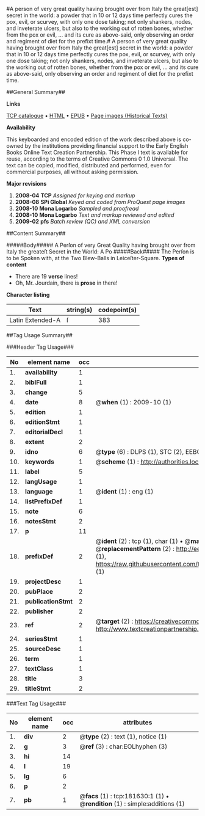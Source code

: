 #A person of very great quality having brought over from Italy the great[est] secret in the world: a powder that in 10 or 12 days time perfectly cures the pox, evil, or scurvey, with only one dose taking; not only shankers, nodes, and inveterate ulcers, but also to the working out of rotten bones, whether from the pox or evil, ... and its cure as above-said, only observing an order and regiment of diet for the prefixt time.#
A person of very great quality having brought over from Italy the great[est] secret in the world: a powder that in 10 or 12 days time perfectly cures the pox, evil, or scurvey, with only one dose taking; not only shankers, nodes, and inveterate ulcers, but also to the working out of rotten bones, whether from the pox or evil, ... and its cure as above-said, only observing an order and regiment of diet for the prefixt time.

##General Summary##

**Links**

[TCP catalogue](http://www.ota.ox.ac.uk/tcp/)  • 
[HTML](http://tei.it.ox.ac.uk/tcp/Texts-HTML/free/B04/B04691.html)  • 
[EPUB](http://tei.it.ox.ac.uk/tcp/Texts-EPUB/free/B04/B04691.epub) • 
[Page images (Historical Texts)](https://data.historicaltexts.jisc.ac.uk/view?pubId=eebo-99886982e&pageId=eebo-99886982e-181630-1)

**Availability**

This keyboarded and encoded edition of the
	       work described above is co-owned by the institutions
	       providing financial support to the Early English Books
	       Online Text Creation Partnership. This Phase I text is
	       available for reuse, according to the terms of Creative
	       Commons 0 1.0 Universal. The text can be copied,
	       modified, distributed and performed, even for
	       commercial purposes, all without asking permission.

**Major revisions**

1. __2008-04__ __TCP__ *Assigned for keying and markup*
1. __2008-08__ __SPi Global__ *Keyed and coded from ProQuest page images*
1. __2008-10__ __Mona Logarbo__ *Sampled and proofread*
1. __2008-10__ __Mona Logarbo__ *Text and markup reviewed and edited*
1. __2009-02__ __pfs__ *Batch review (QC) and XML conversion*

##Content Summary##

#####Body#####
A Perſon of very Great Quality having brought over from Italy the greateſt Secret in the World: A Po
#####Back#####
The Perſon is to be Spoken with, at the Two Blew-Balls in Leiceſter-Square.
**Types of content**

  * There are 19 **verse** lines!
  * Oh, Mr. Jourdain, there is **prose** in there!

**Character listing**


|Text|string(s)|codepoint(s)|
|---|---|---|
|Latin Extended-A|ſ|383|

##Tag Usage Summary##

###Header Tag Usage###

|No|element name|occ|attributes|
|---|---|---|---|
|1.|__availability__|1||
|2.|__biblFull__|1||
|3.|__change__|5||
|4.|__date__|8| @__when__ (1) : 2009-10 (1)|
|5.|__edition__|1||
|6.|__editionStmt__|1||
|7.|__editorialDecl__|1||
|8.|__extent__|2||
|9.|__idno__|6| @__type__ (6) : DLPS (1), STC (2), EEBO-CITATION (1), PROQUEST (1), VID (1)|
|10.|__keywords__|1| @__scheme__ (1) : http://authorities.loc.gov/ (1)|
|11.|__label__|5||
|12.|__langUsage__|1||
|13.|__language__|1| @__ident__ (1) : eng (1)|
|14.|__listPrefixDef__|1||
|15.|__note__|6||
|16.|__notesStmt__|2||
|17.|__p__|11||
|18.|__prefixDef__|2| @__ident__ (2) : tcp (1), char (1)  •  @__matchPattern__ (2) : ([0-9\-]+):([0-9IVX]+) (1), (.+) (1)  •  @__replacementPattern__ (2) : http://eebo.chadwyck.com/downloadtiff?vid=$1&page=$2 (1), https://raw.githubusercontent.com/textcreationpartnership/Texts/master/tcpchars.xml#$1 (1)|
|19.|__projectDesc__|1||
|20.|__pubPlace__|2||
|21.|__publicationStmt__|2||
|22.|__publisher__|2||
|23.|__ref__|2| @__target__ (2) : https://creativecommons.org/publicdomain/zero/1.0/ (1), http://www.textcreationpartnership.org/docs/. (1)|
|24.|__seriesStmt__|1||
|25.|__sourceDesc__|1||
|26.|__term__|1||
|27.|__textClass__|1||
|28.|__title__|3||
|29.|__titleStmt__|2||


###Text Tag Usage###

|No|element name|occ|attributes|
|---|---|---|---|
|1.|__div__|2| @__type__ (2) : text (1), notice (1)|
|2.|__g__|3| @__ref__ (3) : char:EOLhyphen (3)|
|3.|__hi__|14||
|4.|__l__|19||
|5.|__lg__|6||
|6.|__p__|2||
|7.|__pb__|1| @__facs__ (1) : tcp:181630:1 (1)  •  @__rendition__ (1) : simple:additions (1)|
